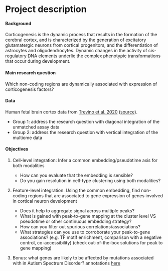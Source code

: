 # Project description

#### Background 
Corticogenesis is the dynamic process that results in the formation of the cerebral cortex, and is characterized by the generation of excitatory glutamatergic neurons from cortical progenitors, and the differentiation of astrocytes and oligodendrocytes. Dynamic changes in the activity of cis-regulatory DNA elements underlie the complex phenotypic transformations that occur during development. 

#### Main research question 
Which non-coding regions are dynamically associated with expression of corticogenesis factors?

#### Data 
Human fetal brain cortex data from [Trevino et al. 2020](https://www.biorxiv.org/content/10.1101/2020.12.29.424636v2.full) ([source](https://github.com/GreenleafLab/brainchromatin)). 

- Group 1: address the research question with diagonal integration of the unmatched assay data
- Group 2: address the research question with vertical integration of the multiome data

#### Objectives

1. Cell-level integration: Infer a common embedding/pseudotime axis for both modalities 
    * How can you evaluate that the embedding is sensible?
    * Do you gain resolution in cell-type clustering using both modalities?
    
2. Feature-level integration: Using the common embedding, find non-coding regions that are associated to gene expression of genes involved in cortical neuron development
    * Does it help to aggregate signal across multiple peaks?
    * What is gained with peak-to-gene mapping at the cluster level VS pseudotime or other continuous embedding strategy?
    * How can you filter out spurious correlations/associations?
    * What strategies can you use to corroborate your peak-to-gene associations? (e.g. TF motif enrichment, comparison with a negative control, co-accessibility) (check out-of-the-box solutions for peak to gene mapping)
    
3. Bonus: what genes are likely to be affected by mutations associated with in Autism Spectrum Disorder? annotations [here](https://github.com/GreenleafLab/Brain_ASD/tree/master/filtered_mutations)
